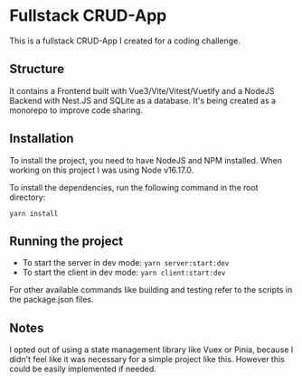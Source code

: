 # Fullstack CRUD-App

This is a fullstack CRUD-App I created for a coding challenge. 

## Structure

It contains a Frontend built with Vue3/Vite/Vitest/Vuetify and a NodeJS Backend with Nest.JS and SQLite as a database.
It's being created as a monorepo to improve code sharing.

## Installation

To install the project, you need to have NodeJS and NPM installed. When working on this project I was using Node v16.17.0.

To install the dependencies, run the following command in the root directory:

`yarn install`

## Running the project

- To start the server in dev mode: `yarn server:start:dev`
- To start the client in dev mode: `yarn client:start:dev`

For other available commands like building and testing refer to the scripts in the package.json files.

## Notes

I opted out of using a state management library like Vuex or Pinia, because I didn't feel like it was necessary for a simple project like this.
However this could be easily implemented if needed.



